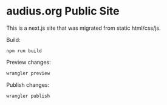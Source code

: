 # audius.org Public Site

This is a next.js site that was migrated from static html/css/js.

Build:

```
npm run build
```

Preview changes:

```bash
wrangler preview
```

Publish changes:

```bash
wrangler publish
```
